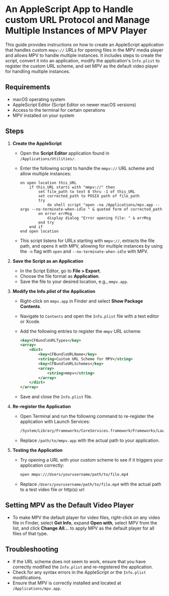 # An AppleScript App to Handle custom URL Protocol and Manage Multiple Instances of MPV Player

This guide provides instructions on how to create an AppleScript application that handles custom `mmpv://` URLs for opening files in the MPV media player and allows MPV to handle multiple instances. It includes steps to create the script, convert it into an application, modify the application's `Info.plist` to register the custom URL scheme, and set MPV as the default video player for handling multiple instances.

## Requirements

- macOS operating system
- AppleScript Editor (Script Editor on newer macOS versions)
- Access to the terminal for certain operations
- MPV installed on your system

## Steps

1. **Create the AppleScript**

   - Open the **Script Editor** application found in `/Applications/Utilities/`.
   - Enter the following script to handle the `mmpv://` URL scheme and allow multiple instances:

     ```applescript
     on open location this_URL
         if this_URL starts with "mmpv://" then
             set file_path to text 8 thru -1 of this_URL
             set corrected_path to POSIX path of file_path
             try
                 do shell script "open -na /Applications/mpv.app --args --no-terminate-when-idle " & quoted form of corrected_path
             on error errMsg
                 display dialog "Error opening file: " & errMsg
             end try
         end if
     end open location
     ```

   - This script listens for URLs starting with `mmpv://`, extracts the file path, and opens it with MPV, allowing for multiple instances by using the `-n` flag with `open` and `--no-terminate-when-idle` with MPV.

2. **Save the Script as an Application**

   - In the Script Editor, go to **File > Export**.
   - Choose the file format as **Application**.
   - Save the file to your desired location, e.g., `mmpv.app`.

3. **Modify the Info.plist of the Application**

   - Right-click on `mmpv.app` in Finder and select **Show Package Contents**.
   - Navigate to `Contents` and open the `Info.plist` file with a text editor or Xcode.
   - Add the following entries to register the `mmpv` URL scheme:

     ```xml
     <key>CFBundleURLTypes</key>
     <array>
         <dict>
             <key>CFBundleURLName</key>
             <string>Custom URL Scheme for MPV</string>
             <key>CFBundleURLSchemes</key>
             <array>
                 <string>mmpv</string>
             </array>
         </dict>
     </array>
     ```

   - Save and close the `Info.plist` file.

4. **Re-register the Application**

   - Open Terminal and run the following command to re-register the application with Launch Services:

     ```bash
     /System/Library/Frameworks/CoreServices.framework/Frameworks/LaunchServices.framework/Support/lsregister -f /path/to/mmpv.app
     ```

   - Replace `/path/to/mmpv.app` with the actual path to your application.

5. **Testing the Application**

   - Try opening a URL with your custom scheme to see if it triggers your application correctly:

     ```bash
     open mmpv:///Users/yourusername/path/to/file.mp4
     ```

   - Replace `/Users/yourusername/path/to/file.mp4` with the actual path to a test video file or http(s) url

## Setting MPV as the Default Video Player

- To make MPV the default player for video files, right-click on any video file in Finder, select **Get Info**, expand **Open with**, select MPV from the list, and click **Change All...** to apply MPV as the default player for all files of that type.

## Troubleshooting

- If the URL scheme does not seem to work, ensure that you have correctly modified the `Info.plist` and re-registered the application.
- Check for any syntax errors in the AppleScript or the `Info.plist` modifications.
- Ensure that MPV is correctly installed and located at `/Applications/mpv.app`.


